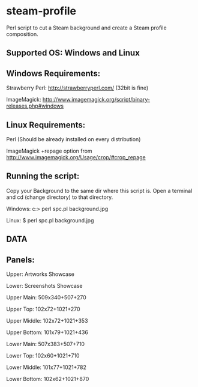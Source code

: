 steam-profile
=============

Perl script to cut a Steam background and create a Steam profile composition.

Supported OS: Windows and Linux
-------------------------------

Windows Requirements:
---------------------

Strawberry Perl: http://strawberryperl.com/ (32bit is fine)

ImageMagick: http://www.imagemagick.org/script/binary-releases.php#windows

Linux Requirements:
-------------------

Perl (Should be already installed on every distribution)

ImageMagick +repage option from http://www.imagemagick.org/Usage/crop/#crop_repage


Running the script:
-------------------

Copy your Background to the same dir where this script is. Open a terminal and cd (change directory) to that directory.

Windows: c:\> perl spc.pl background.jpg

Linux: $ perl spc.pl background.jpg


DATA
----

Panels:
-------

Upper: Artworks Showcase

Lower: Screenshots Showcase


Upper Main: 509x340+507+270

Upper Top: 102x72+1021+270

Upper Middle: 102x72+1021+353

Upper Bottom: 101x79+1021+436

Lower Main: 507x383+507+710

Lower Top: 102x60+1021+710

Lower Middle: 101x77+1021+782

Lower Bottom: 102x62+1021+870
